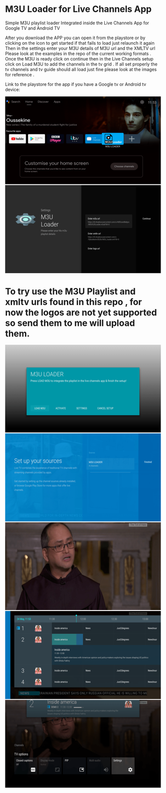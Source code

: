 # M3U Loader for Live Channels App
 Simple M3U playlist loader Integrated inside the Live Channels App for Google TV and Android TV

After you download the APP you can open it from the playstore or by clicking on the icon to get started if that fails to load just relaunch it again
Then in the settings enter your M3U details of M3U url and the XMLTV url Please look at the examples in the repo of the current working formats .
Once the M3U is ready click on continue then in the Live Channels setup click on Load M3U to add the channels in the tv grid .
If all set properly the tv channels and tv guide should all load just fine please look at the images for reference .

Link to the playstore for the app if you have a Google tv or Android tv device:

![Screenshots](https://github.com/princeolivier78/M3U-Loader-for-Live-Channels-App/blob/main/Screenshots/Android%20TV%20Home_20220524_115322.png)
![Screenshots](https://github.com/princeolivier78/M3U-Loader-for-Live-Channels-App/blob/main/Screenshots/M3U%20LOADER_20220524_115455.png)
# To try use the M3U Playlist and xmltv urls found in this repo , for now the logos are not yet supported so send them to me will upload them.
![Screenshots](https://github.com/princeolivier78/M3U-Loader-for-Live-Channels-App/blob/main/Screenshots/M3U%20LOADER_20220524_115434.png)
![Screenshots](https://github.com/princeolivier78/M3U-Loader-for-Live-Channels-App/blob/main/Screenshots/Live%20Channels_20220524_115416.png)
![Screenshots](https://github.com/princeolivier78/M3U-Loader-for-Live-Channels-App/blob/main/Screenshots/Live%20Channels_20220524_115354.png)
![Screenshots](https://github.com/princeolivier78/M3U-Loader-for-Live-Channels-App/blob/main/Screenshots/Live%20Channels_20220524_115343.png)
![Screenshots](https://github.com/princeolivier78/M3U-Loader-for-Live-Channels-App/blob/main/Screenshots/Live%20Channels_20220524_115403.png)
